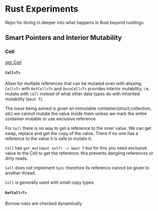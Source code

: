 # Rust Experiments

Repo for diving in deeper into what happens in Rust beyond rustlings.

## Smart Pointers and Interior Mutability

### Cell

[std::Cell](https://doc.rust-lang.org/std/cell/struct.Cell.html)


#### `Cell<T>`

Allow for multiple references that can be mutated even with aliasing. `Cell<T>`
with `RefCell<T>` and `OnceCell<T>` provides interior mutability, i.e. mutate
with `(&T)` instead of what other data types do with inherited mutability (`&mut T`).

The issue being solved is given an immutable container(struct,collection, etc) we
cannot mutate the value inside them unless we mark the entire container mutable
or use exclusive reference

For `Cell` there is no way to get a reference to the inner value. We can get swap,
replace and get the copy of the value. There if no one has a reference to the value
it is safe to mutate it.

`Cell` has `get_mut(&mut self) -> &mut T` but for this you need exclusive value to the
Cell to get the reference. this prevents dangling references or dirty reads.

`Cell` does not implement `Sync` therefore its reference cannot be given to another thread.

`Cell` is generally used with small copy types


#### `RefCell<T>`

Borrow rules are checked dynamically

